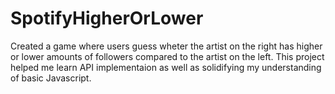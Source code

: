 # SpotifyHigherOrLower
Created a game where users guess wheter the artist on the right has higher or lower amounts of followers compared to the artist on the left. This project helped me learn API implementaion as well as solidifying my understanding of basic Javascript. 
